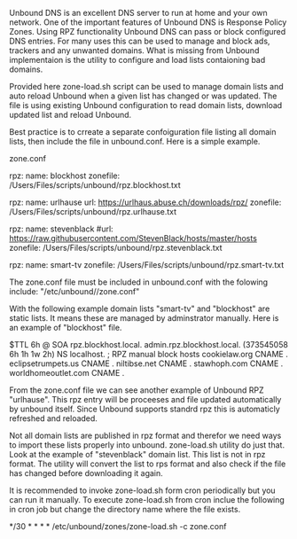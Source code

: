 Unbound DNS is an excellent DNS server to run at home and your own network. One of the important features of Unbound DNS is Response Policy Zones.
Using RPZ functionality Unbound DNS can pass or block configured DNS entries. For many uses this can be used to manage and block ads, trackers and any unwanted domains.
What is missing from Unbound implementaion is the utility to configure and load lists contaioning bad domains.

Provided here zone-load.sh script can be used to manage domain lists and auto reload Unbound when a given list has changed or was updated.
The file is using existing Unbound configuration to read domain lists, download updated list and reload Unbound.

Best practice is to crreate a separate confoiguration file listing all domain lists, then include the file in unbound.conf.
Here is a simple example.

zone.conf 

rpz:
    name: blockhost
    zonefile: /Users/Files/scripts/unbound/rpz.blockhost.txt

rpz:
    name: urlhause
    url: https://urlhaus.abuse.ch/downloads/rpz/
    zonefile: /Users/Files/scripts/unbound/rpz.urlhause.txt

rpz:
   name: stevenblack
   #url: https://raw.githubusercontent.com/StevenBlack/hosts/master/hosts
   zonefile: /Users/Files/scripts/unbound/rpz.stevenblack.txt

rpz:
   name: smart-tv
   zonefile: /Users/Files/scripts/unbound/rpz.smart-tv.txt

The zone.conf file must be included in unbound.conf with the folowing
  include: "/etc/unbound/<directory>/zone.conf"

With the following example domain lists "smart-tv" and "blockhost" are static lists. It means these are managed by adminstrator manually.
Here is an example of "blockhost" file.

$TTL 6h
@ SOA rpz.blockhost.local. admin.rpz.blockhost.local. (373545058 6h 1h 1w 2h)
  NS  localhost.
; RPZ manual block hosts
cookielaw.org CNAME .
eclipsetrumpets.us CNAME .
niltibse.net CNAME .
stawhoph.com CNAME .
worldhomeoutlet.com CNAME .

From the zone.conf file we can see another example of Unbound RPZ "urlhause". This rpz entry will be proceeses and file updated automatically by unbound itself.
Since Unbound supports standrd rpz this is automaticly refreshed and reloaded.

Not all domain lists are published in rpz format and therefor we need ways to import these lists properly into unbound. zone-load.sh utility do just that.
Look at the example of "stevenblack" domain list. This list is not in rpz format. The utility will convert the list to rps format and also check if the file has changed before downloading it again. 

It is recommended to invoke zone-load.sh form cron periodically but you can run it manually. To execute zone-load.sh from cron inclue the following in cron job but change the directory name where the file exists.

*/30 * * * * /etc/unbound/zones/zone-load.sh -c zone.conf

